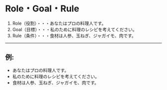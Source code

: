 # Role・Goal・Rule
1. Role（役割）・・・あなたはプロの料理人です。
2. Goal（目標）・・・私のために料理のレシピを考えてください。
3. Rule（条件）・・・食材は人参、玉ねぎ、ジャガイモ、肉です。
---
## 例:

- あなたはプロの料理人です。
- 私のために料理のレシピを考えてください。
- 食材は人参、玉ねぎ、ジャガイモ、肉です。
